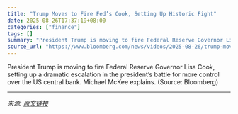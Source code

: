 ```yaml
---
title: "Trump Moves to Fire Fed’s Cook, Setting Up Historic Fight"
date: 2025-08-26T17:37:19+08:00
categories: ["finance"]
tags: []
summary: "President Trump is moving to fire Federal Reserve Governor Lisa Cook, setting up a dramatic escalation in the president’s battle for more control over the US central bank. Michael McKee explains. (Sou"
source_url: "https://www.bloomberg.com/news/videos/2025-08-26/trump-moves-to-fire-lisa-cook-setting-up-historic-fight-video"
---
```


President Trump is moving to fire Federal Reserve Governor Lisa Cook, setting up a dramatic escalation in the president’s battle for more control over the US central bank. Michael McKee explains. (Source: Bloomberg)

---

*来源: [原文链接](https://www.bloomberg.com/news/videos/2025-08-26/trump-moves-to-fire-lisa-cook-setting-up-historic-fight-video)*
